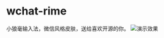 # wchat-rime
小狼毫输入法，微信风格皮肤，送给喜欢开源的你。
![演示效果](https://github.com/NyakoTheDev/wchat-rime/assets/163441125/0230d5ff-6bb7-45d8-afed-124588d94398)
